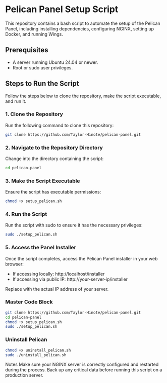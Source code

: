 # Pelican Panel Setup Script
This repository contains a bash script to automate the setup of the Pelican Panel, including installing dependencies, configuring NGINX, setting up Docker, and running Wings.

## Prerequisites
- A server running Ubuntu 24.04 or newer.
- Root or sudo user privileges.
  
## Steps to Run the Script
Follow the steps below to clone the repository, make the script executable, and run it.

### 1. Clone the Repository
Run the following command to clone this repository:

``` bash
git clone https://github.com/Taylor-Hinote/pelican-panel.git
```
### 2. Navigate to the Repository Directory
Change into the directory containing the script:

```bash
cd pelican-panel
```
### 3. Make the Script Executable
Ensure the script has executable permissions:

```bash
chmod +x setup_pelican.sh
```

### 4. Run the Script
Run the script with sudo to ensure it has the necessary privileges:

```bash
sudo ./setup_pelican.sh
```

### 5. Access the Panel Installer
Once the script completes, access the Pelican Panel installer in your web browser:

- If accessing locally: http://localhost/installer
- If accessing via public IP: http://your-server-ip/installer

Replace <your-server-ip> with the actual IP address of your server.

### Master Code Block
```bash
git clone https://github.com/Taylor-Hinote/pelican-panel.git
cd pelican-panel
chmod +x setup_pelican.sh
sudo ./setup_pelican.sh
```

### Uninstall Pelican
```bash
chmod +x uninstall_pelican.sh
sudo ./uninstall_pelican.sh
```


Notes
Make sure your NGINX server is correctly configured and restarted during the process.
Back up any critical data before running this script on a production server.
